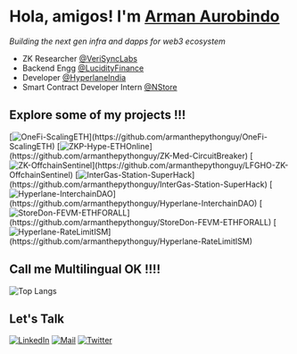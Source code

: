 # Hola, amigos! I'm [Arman Aurobindo](https://medium.com/@armanityours)

*Building the next gen infra and dapps for web3 ecosystem*
 - ZK Researcher [@VeriSyncLabs](https://www.verisynclabs.xyz)
 - Backend Engg [@LucidityFinance](https://www.lucidity.finance/)
 - Developer [@HyperlaneIndia](https://www.hyperlane.xyz/)
 - Smart Contract Developer Intern [@NStore](https://nstore.in/)

## Explore some of my projects !!!
[![OneFi-ScalingETH](https://denvercoder1-github-readme-stats.vercel.app/api/pin/?username=armanthepythonguy&repo=OneFi-ScalingETH&theme=dark&show_icons=true")](https://github.com/armanthepythonguy/OneFi-ScalingETH)
[![ZKP-Hype-ETHOnline](https://denvercoder1-github-readme-stats.vercel.app/api/pin/?username=armanthepythonguy&repo=ZK-Med-CIrcuitBreaker&theme=dark&show_icons=true")](https://github.com/armanthepythonguy/ZK-Med-CircuitBreaker)
[![ZK-OffchainSentinel](https://denvercoder1-github-readme-stats.vercel.app/api/pin/?username=armanthepythonguy&repo=LFGHO-ZK-OffchainSentinel&theme=dark&show_icons=true")](https://github.com/armanthepythonguy/LFGHO-ZK-OffchainSentinel)
[![InterGas-Station-SuperHack](https://denvercoder1-github-readme-stats.vercel.app/api/pin/?username=armanthepythonguy&repo=InterGas-Station-SuperHack&theme=dark&show_icons=true")](https://github.com/armanthepythonguy/InterGas-Station-SuperHack)
[![Hyperlane-InterchainDAO](https://denvercoder1-github-readme-stats.vercel.app/api/pin/?username=armanthepythonguy&repo=Hyperlane-InterchainDAO&theme=dark&show_icons=true")](https://github.com/armanthepythonguy/Hyperlane-InterchainDAO)
[![StoreDon-FEVM-ETHFORALL](https://denvercoder1-github-readme-stats.vercel.app/api/pin/?username=armanthepythonguy&repo=StoreDon-FEVM-ETHFORALL&theme=dark&show_icons=true")](https://github.com/armanthepythonguy/StoreDon-FEVM-ETHFORALL)
[![Hyperlane-RateLimitISM](https://denvercoder1-github-readme-stats.vercel.app/api/pin/?username=armanthepythonguy&repo=Hyperlane-RateLimitISM&theme=dark&show_icons=true")](https://github.com/armanthepythonguy/Hyperlane-RateLimitISM)

## Call me Multilingual OK !!!! 
![Top Langs](https://github-readme-stats.vercel.app/api/top-langs/?username=armanthepythonguy&layout=compact&theme=dark)


## Let's Talk

[![LinkedIn](https://img.shields.io/badge/LinkedIn-26A5E4?style=for-the-badge&logo=LinkedIn&logoColor=white)](https://www.linkedin.com/in/arman-aurobindo/)
[![Mail](https://img.shields.io/badge/Email-D14836?style=for-the-badge&logo=gmail&logoColor=white)](mailto:armanityours@gmail.com)
[![Twitter](https://img.shields.io/badge/Twitter-1DA1F2?style=for-the-badge&logo=twitter&logoColor=white)](https://www.twitter.com/aurobindo_arman)

